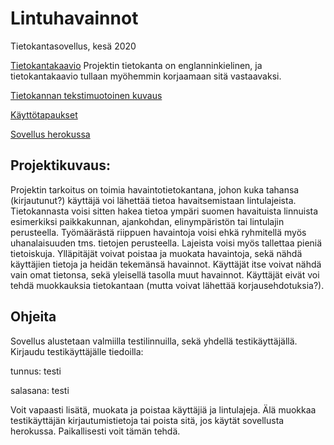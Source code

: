 # Lintuhavainnot
Tietokantasovellus, kesä 2020

[Tietokantakaavio](https://github.com/sonjaheikkinen/lintuhavainnot/blob/master/documentation/lintuhavainnot_tietokantakaavio_12052020.png)
Projektin tietokanta on englanninkielinen, ja tietokantakaavio tullaan myöhemmin korjaamaan sitä vastaavaksi.

[Tietokannan tekstimuotoinen kuvaus](https://github.com/sonjaheikkinen/lintuhavainnot/blob/master/documentation/databaseDescription.md)

[Käyttötapaukset](https://github.com/sonjaheikkinen/lintuhavainnot/blob/master/documentation/usecases.md)

[Sovellus herokussa](https://tsoha2020-lintuhavainnot.herokuapp.com/)

## Projektikuvaus:

Projektin tarkoitus on toimia havaintotietokantana, johon kuka tahansa (kirjautunut?) käyttäjä voi lähettää tietoa havaitsemistaan lintulajeista. Tietokannasta voisi sitten hakea tietoa ympäri suomen havaituista linnuista esimerkiksi paikkakunnan, ajankohdan, elinympäristön tai lintulajin perusteella. Työmäärästä riippuen havaintoja voisi ehkä ryhmitellä myös uhanalaisuuden tms. tietojen perusteella. Lajeista voisi myös tallettaa pieniä tietoiskuja. Ylläpitäjät voivat poistaa ja muokata havaintoja, sekä nähdä käyttäjien tietoja ja heidän tekemänsä havainnot. Käyttäjät itse voivat nähdä vain omat tietonsa, sekä yleisellä tasolla muut havainnot. Käyttäjät eivät voi tehdä muokkauksia tietokantaan (mutta voivat lähettää korjausehdotuksia?). 

## Ohjeita

Sovellus alustetaan valmiilla testilinnuilla, sekä yhdellä testikäyttäjällä. Kirjaudu testikäyttäjälle tiedoilla:

tunnus: testi

salasana: testi

Voit vapaasti lisätä, muokata ja poistaa käyttäjiä ja lintulajeja. Älä muokkaa testikäyttäjän kirjautumistietoja tai poista sitä, jos käytät sovellusta herokussa. Paikallisesti voit tämän tehdä.







